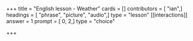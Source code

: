 +++
title = "English lesson - Weather"
cards = []
contributors = [ "ian",]
headings = [ "phrase", "picture", "audio",]
type = "lesson"
[[interactions]]
answer = 1
prompt = [ 0, 2,]
type = "choice"

+++
